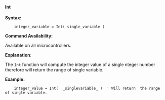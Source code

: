<div class="section">

<div class="titlepage">

<div>

<div>

#### <span id="int"></span>Int

</div>

</div>

</div>

<span class="strong">**Syntax:**</span>

``` screen
    integer_variable = Int( single_variable )
```

<span class="strong">**Command Availability:**</span>

Available on all microcontrollers.

<span class="strong">**Explanation:**</span>

The `Int` function will compute the integer value of a single nteger
number therefore will return the range of single variable.

<span class="strong">**Example:**</span>

``` screen
    integer_value = Int(  _singlevariable_ )  ' Will return  the range of single variable.
```

</div>
